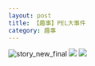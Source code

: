 ```yaml
---
layout: post
title: 【趣事】PEL大事件
category: 趣事
---
```

![story_new_final](http://rab41f8zg.hd-bkt.clouddn.com/img/story_new_final_0322.png)
![](http://rab41f8zg.hd-bkt.clouddn.com/img/pel-220324-1.png)
![](http://ran7ztk3m.hd-bkt.clouddn.com/img/pel-big-220510-1.jpg)
  




